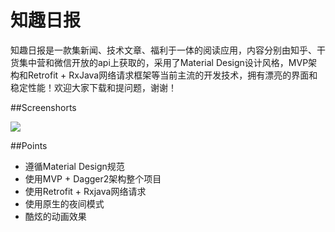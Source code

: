 # 知趣日报

知趣日报是一款集新闻、技术文章、福利于一体的阅读应用，内容分别由知乎、干货集中营和微信开放的api上获取的，采用了Material Design设计风格，MVP架构和Retrofit + RxJava网络请求框架等当前主流的开发技术，拥有漂亮的界面和稳定性能！欢迎大家下载和提问题，谢谢！


##Screenshorts

![](https://github.com/Luosunce/FunNews/blob/master/screenshots/image.jpg)


##Points

* 遵循Material Design规范
* 使用MVP + Dagger2架构整个项目
* 使用Retrofit + Rxjava网络请求
* 使用原生的夜间模式
* 酷炫的动画效果
